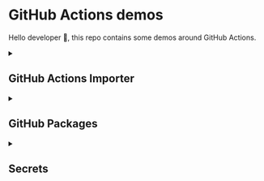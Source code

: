 # GitHub Actions demos

Hello developer 👋, this repo contains some demos around GitHub Actions.

<details>
<summary> <h2>GitHub Actions Importer</h2></summary>

First things first, let's talk about the GitHub Actions Importer. You need GitHub CLI to use this feature. In this repo, if you open it as a Dev Container, you will have GitHub CLI installed. 

```bash
gh auth login
```

The second thing you need is to install the GitHub Actions Importer CLI extension:

```bash
gh extension install github/gh-actions-importer
```

Now you can test GitHub Actions Importer.

```bash
gh actions-importer -h
```

Print GITHUB_TOKEN to use in the next steps:

```bash
gh auth token
```


# How to configure GitHub Actions and Jenkins

```bash
gh actions-importer configure
```

It will ask:

- Which CI providers are you configuring?: `Jenkins`
- Personal access token for GitHub: `Paste previously copied GITHUB_TOKEN`
- Base url of the GitHub instance: `https://github.com`
- Personal access token for Jenkins: Profile > Configure > API Token > Generate (ex: `11c23b8096add8412cfb4b3c85a0ada753`)
- Username of Jenkins user: gis
- Base url of the Jenkins instance: `http://jenkins:8080`

## Perform an audit of Jenkins

First we need to fetch the latest image of github actions importer:

```bash
gh actions-importer update
```

```bash
gh actions-importer audit jenkins --output-dir tmp/audit
```

## Forecast the migration of Jenkins to GitHub Actions

```bash
gh actions-importer forecast jenkins --output-dir tmp/forecast
```
> [!WARNING]
> The 'Paginated Builds' plugin (https://plugins.jenkins.io/paginated-builds) must be installed on your Jenkins server prior to running the `forecast` command.

## Dry run the migration of Jenkins to GitHub Actions

```bash
gh actions-importer dry-run jenkins --source-url http://jenkins:8080/job/job-from-jenkins --output-dir tmp/dry-run
``` 

## Migrate Jenkins to GitHub Actions

```bash
gh actions-importer migrate jenkins --source-url http://jenkins:8080/job/job-from-jenkins --output-dir tmp/migrate --target-url https://github.com/returngis/tour-of-heroes-gh-actions
```
</details>

<details>
  
<summary><h2>GitHub Packages</h2></summary>
</details>

<details>
  <summary><h2>Secrets</h2></summary>

  You can create secrets at three levels: Repository, environment and organization.

You can create them using the UI in your Repository > Settings or your Organization > Settings. You can also use GitHub CLI:

```bash
gh secret set SECRET_NAME
```
or

```bash
gh secret set SECRET_NAME < secret.txt
```

Secrets cannot be directly referenced in if: conditionals. Instead, consider setting secrets as job-level environment variables, then referencing the environment variables to conditionally run steps in the job. 

If you must pass secrets within a command line, then enclose them within the proper quoting rules. Secrets often contain special characters that may unintentionally affect your shell. To escape these special characters, use quoting with your environment variables.

You can store up to 1,000 organization secrets, 100 repository secrets, and 100 environment secrets.

All 100 repository secrets.

If the repository is assigned access to more than 100 organization secrets, the workflow can only use the first 100 organization secrets (sorted alphabetically by secret name).
All 100 environment secrets.

Secrets are limited to 48 KB in size. To store larger secrets, see the "Storing large secrets" workaround below.

### Generate a secret larger than 48KB

```bash
larger_secret=$(printf 'a%.0s' {1..49153})  # Create a string of 48KB + 1B
echo ${#larger_secret}  # Print string lengh

gh secret set LARGER_SECRET --body $larger_secret
```

To use secrets that are larger than 48 KB, you can use a workaround to store secrets in your repository and save the decryption passphrase as a secret on GitHub. For example, you can use gpg to encrypt a file containing your secret locally before checking the encrypted file in to your repository on GitHub. For more information, see the "gpg manpage."

</details>
